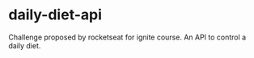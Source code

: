 # daily-diet-api
Challenge proposed by rocketseat for ignite course. An API to control a daily diet. 
